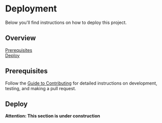# Deployment

Below you'll find instructions on how to deploy this project.

## Overview

[Prerequisites](#prerequisites)  
[Deploy](#deploy)  

## Prerequisites

Follow the [Guide to Contributing](CONTRIBUTING.md) for detailed instructions on
development, testing, and making a pull request.

## Deploy

**Attention: This section is under construction**

